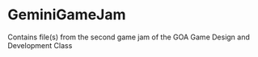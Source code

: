 # GeminiGameJam

Contains file(s) from the second game jam of the GOA Game Design and Development Class
